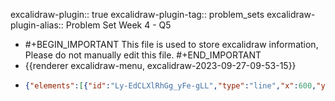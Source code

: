 excalidraw-plugin:: true
excalidraw-plugin-tag:: problem_sets
excalidraw-plugin-alias:: Problem Set Week 4 - Q5

- #+BEGIN_IMPORTANT
  This file is used to store excalidraw information, Please do not manually edit this file.
  #+END_IMPORTANT
- {{renderer excalidraw-menu, excalidraw-2023-09-27-09-53-15}}
- ```json
  {"elements":[{"id":"Ly-EdCLXlRhGg_yFe-gLL","type":"line","x":600,"y":208.55078125,"width":8.55859375,"height":492.15625,"angle":0,"strokeColor":"#1e1e1e","backgroundColor":"transparent","fillStyle":"hachure","strokeWidth":1,"strokeStyle":"solid","roughness":1,"opacity":100,"groupIds":[],"frameId":null,"roundness":{"type":2},"seed":1577835810,"version":196,"versionNonce":55944766,"isDeleted":false,"boundElements":null,"updated":1695801285406,"link":null,"locked":false,"points":[[0,0],[7.734375,428.6484375],[8.55859375,492.15625]],"lastCommittedPoint":[8.55859375,492.15625],"startBinding":null,"endBinding":null,"startArrowhead":null,"endArrowhead":null},{"id":"Dlcdnka8TTs3-YyNFdlHw","type":"text","x":610,"y":703,"width":9.999984741210938,"height":25,"angle":0,"strokeColor":"#1e1e1e","backgroundColor":"transparent","fillStyle":"hachure","strokeWidth":1,"strokeStyle":"solid","roughness":1,"opacity":100,"groupIds":[],"frameId":null,"roundness":null,"seed":948055678,"version":6,"versionNonce":2115850210,"isDeleted":true,"boundElements":null,"updated":1695801296877,"link":null,"locked":false,"text":"","fontSize":20,"fontFamily":1,"textAlign":"left","verticalAlign":"top","baseline":18,"containerId":null,"originalText":"","lineHeight":1.25},{"id":"xuaDJ5fucq0MHvrkdO3CW","type":"line","x":608.4765625,"y":703.1640625,"width":550.91796875,"height":3.09765625,"angle":0,"strokeColor":"#1e1e1e","backgroundColor":"transparent","fillStyle":"hachure","strokeWidth":1,"strokeStyle":"solid","roughness":1,"opacity":100,"groupIds":[],"frameId":null,"roundness":{"type":2},"seed":2030671678,"version":89,"versionNonce":312734270,"isDeleted":false,"boundElements":null,"updated":1695801303473,"link":null,"locked":false,"points":[[0,0],[550.91796875,-3.09765625]],"lastCommittedPoint":null,"startBinding":null,"endBinding":null,"startArrowhead":null,"endArrowhead":null},{"id":"MOv7J0sw3X0Y6nV7z69JE","type":"text","x":431.4140625,"y":191,"width":127.03985595703125,"height":25,"angle":0,"strokeColor":"#1e1e1e","backgroundColor":"transparent","fillStyle":"hachure","strokeWidth":1,"strokeStyle":"solid","roughness":1,"opacity":100,"groupIds":[],"frameId":null,"roundness":null,"seed":1438282850,"version":57,"versionNonce":1011313150,"isDeleted":false,"boundElements":null,"updated":1695801329317,"link":null,"locked":false,"text":"Price of corn","fontSize":20,"fontFamily":1,"textAlign":"left","verticalAlign":"top","baseline":18,"containerId":null,"originalText":"Price of corn","lineHeight":1.25},{"id":"xBVu7UuhAnLIv0FOg-SVG","type":"text","x":1218,"y":734,"width":164.3598175048828,"height":25,"angle":0,"strokeColor":"#1e1e1e","backgroundColor":"transparent","fillStyle":"hachure","strokeWidth":1,"strokeStyle":"solid","roughness":1,"opacity":100,"groupIds":[],"frameId":null,"roundness":null,"seed":907510398,"version":36,"versionNonce":1213345598,"isDeleted":false,"boundElements":null,"updated":1695801382899,"link":null,"locked":false,"text":"Quantity of corn","fontSize":20,"fontFamily":1,"textAlign":"left","verticalAlign":"top","baseline":18,"containerId":null,"originalText":"Quantity of corn","lineHeight":1.25},{"id":"qkHBZcYMioHCzQ6tsuysG","type":"line","x":626.07421875,"y":349.75390625,"width":296.1328125,"height":325.59375,"angle":0,"strokeColor":"#1971c2","backgroundColor":"transparent","fillStyle":"hachure","strokeWidth":1,"strokeStyle":"solid","roughness":1,"opacity":100,"groupIds":[],"frameId":null,"roundness":{"type":2},"seed":520460158,"version":86,"versionNonce":1993256162,"isDeleted":false,"boundElements":null,"updated":1695801399649,"link":null,"locked":false,"points":[[0,0],[296.1328125,325.59375]],"lastCommittedPoint":null,"startBinding":null,"endBinding":null,"startArrowhead":null,"endArrowhead":null},{"id":"Sbq6tfOmJ611OU3Arkyoz","type":"text","x":939.5703125,"y":664.5546875,"width":15.599990844726562,"height":25,"angle":0,"strokeColor":"#1971c2","backgroundColor":"transparent","fillStyle":"hachure","strokeWidth":1,"strokeStyle":"solid","roughness":1,"opacity":100,"groupIds":[],"frameId":null,"roundness":null,"seed":2107150974,"version":70,"versionNonce":1566267298,"isDeleted":false,"boundElements":null,"updated":1695801424171,"link":null,"locked":false,"text":"D","fontSize":20,"fontFamily":1,"textAlign":"left","verticalAlign":"top","baseline":18,"containerId":null,"originalText":"D","lineHeight":1.25},{"id":"YYS42yM0yPMVEkA3_XaWA","type":"line","x":655.27734375,"y":653.86328125,"width":234.203125,"height":305.328125,"angle":0,"strokeColor":"#e03131","backgroundColor":"transparent","fillStyle":"hachure","strokeWidth":1,"strokeStyle":"solid","roughness":1,"opacity":100,"groupIds":[],"frameId":null,"roundness":{"type":2},"seed":1226052450,"version":83,"versionNonce":776310050,"isDeleted":false,"boundElements":null,"updated":1695801433404,"link":null,"locked":false,"points":[[0,0],[234.203125,-305.328125]],"lastCommittedPoint":null,"startBinding":null,"endBinding":null,"startArrowhead":null,"endArrowhead":null},{"id":"ojd0vGgdKhRMjyIpCLI6o","type":"text","x":893.67578125,"y":375.59375,"width":12.159988403320312,"height":25,"angle":0,"strokeColor":"#e03131","backgroundColor":"transparent","fillStyle":"hachure","strokeWidth":1,"strokeStyle":"solid","roughness":1,"opacity":100,"groupIds":[],"frameId":null,"roundness":null,"seed":1052388514,"version":13,"versionNonce":842495458,"isDeleted":false,"boundElements":null,"updated":1695801593534,"link":null,"locked":false,"text":"S","fontSize":20,"fontFamily":1,"textAlign":"left","verticalAlign":"top","baseline":18,"containerId":null,"originalText":"S","lineHeight":1.25},{"id":"3NClhiBbv86UXygPnrqVF","type":"line","x":714.8671875,"y":310.9765625,"width":295.55859375,"height":312.640625,"angle":0,"strokeColor":"#1971c2","backgroundColor":"transparent","fillStyle":"hachure","strokeWidth":1,"strokeStyle":"dotted","roughness":1,"opacity":100,"groupIds":[],"frameId":null,"roundness":{"type":2},"seed":1484809918,"version":106,"versionNonce":1407336226,"isDeleted":false,"boundElements":null,"updated":1695801461570,"link":null,"locked":false,"points":[[0,0],[295.55859375,312.640625]],"lastCommittedPoint":null,"startBinding":null,"endBinding":null,"startArrowhead":null,"endArrowhead":null},{"id":"vVR8UAnJCbeHIVr_HlPy7","type":"text","x":1048.52734375,"y":624.54296875,"width":25.91998291015625,"height":25,"angle":0,"strokeColor":"#1971c2","backgroundColor":"transparent","fillStyle":"hachure","strokeWidth":1,"strokeStyle":"dotted","roughness":1,"opacity":100,"groupIds":[],"frameId":null,"roundness":null,"seed":282201150,"version":3,"versionNonce":1703007358,"isDeleted":false,"boundElements":null,"updated":1695801466599,"link":null,"locked":false,"text":"D*","fontSize":20,"fontFamily":1,"textAlign":"left","verticalAlign":"top","baseline":18,"containerId":null,"originalText":"D*","lineHeight":1.25},{"id":"sSkji5So1uwB0lKL8EGQM","type":"text","x":902.52734375,"y":463.54296875,"width":9.999984741210938,"height":25,"angle":0,"strokeColor":"#1e1e1e","backgroundColor":"transparent","fillStyle":"hachure","strokeWidth":1,"strokeStyle":"dotted","roughness":1,"opacity":100,"groupIds":[],"frameId":null,"roundness":null,"seed":1721322750,"version":2,"versionNonce":706936126,"isDeleted":true,"boundElements":null,"updated":1695801481041,"link":null,"locked":false,"text":"","fontSize":20,"fontFamily":1,"textAlign":"left","verticalAlign":"top","baseline":18,"containerId":null,"originalText":"","lineHeight":1.25},{"id":"OTbAp9806RJ3O_5fbtFnA","type":"text","x":800.7109375,"y":468.78515625,"width":65.8974609375,"height":25,"angle":0,"strokeColor":"#1e1e1e","backgroundColor":"transparent","fillStyle":"hachure","strokeWidth":1,"strokeStyle":"dotted","roughness":1,"opacity":100,"groupIds":[],"frameId":null,"roundness":null,"seed":1770825086,"version":25,"versionNonce":1164517886,"isDeleted":false,"boundElements":null,"updated":1695801548726,"link":null,"locked":false,"text":"P↑, Q↑","fontSize":20,"fontFamily":1,"textAlign":"left","verticalAlign":"top","baseline":18,"containerId":null,"originalText":"P↑, Q↑","lineHeight":1.25},{"id":"TBL5FBXEsyG6qlmT25719","type":"line","x":807.70703125,"y":690.87890625,"width":235.03515625,"height":299.65234375,"angle":0,"strokeColor":"#e03131","backgroundColor":"transparent","fillStyle":"hachure","strokeWidth":1,"strokeStyle":"dotted","roughness":1,"opacity":100,"groupIds":[],"frameId":null,"roundness":{"type":2},"seed":707801662,"version":105,"versionNonce":1183951778,"isDeleted":false,"boundElements":null,"updated":1695801589234,"link":null,"locked":false,"points":[[0,0],[235.03515625,-299.65234375]],"lastCommittedPoint":null,"startBinding":null,"endBinding":null,"startArrowhead":null,"endArrowhead":null},{"id":"tA_Uut5QJxe-IrKoK324c","type":"text","x":1044.52734375,"y":434.54296875,"width":22.47998046875,"height":25,"angle":0,"strokeColor":"#e03131","backgroundColor":"transparent","fillStyle":"hachure","strokeWidth":1,"strokeStyle":"dotted","roughness":1,"opacity":100,"groupIds":[],"frameId":null,"roundness":null,"seed":1654389118,"version":3,"versionNonce":1511791038,"isDeleted":false,"boundElements":null,"updated":1695801598830,"link":null,"locked":false,"text":"S*","fontSize":20,"fontFamily":1,"textAlign":"left","verticalAlign":"top","baseline":18,"containerId":null,"originalText":"S*","lineHeight":1.25},{"id":"irJQsvWUfrAt-I8nSNNDl","type":"text","x":955.52734375,"y":541.54296875,"width":65.8974609375,"height":25,"angle":0,"strokeColor":"#1e1e1e","backgroundColor":"transparent","fillStyle":"hachure","strokeWidth":1,"strokeStyle":"dotted","roughness":1,"opacity":100,"groupIds":[],"frameId":null,"roundness":null,"seed":785596990,"version":14,"versionNonce":658205822,"isDeleted":false,"boundElements":null,"updated":1695801653401,"link":null,"locked":false,"text":"P↓, Q↑","fontSize":20,"fontFamily":1,"textAlign":"left","verticalAlign":"top","baseline":18,"containerId":null,"originalText":"P↓, Q↑","lineHeight":1.25}],"files":{},"appState":{"gridSize":null,"viewBackgroundColor":"#ffffff","zoom":{"value":1},"offsetTop":0,"offsetLeft":0,"scrollX":-154.52734375,"scrollY":-6.54296875,"viewModeEnabled":false,"zenModeEnabled":false}}
  ```